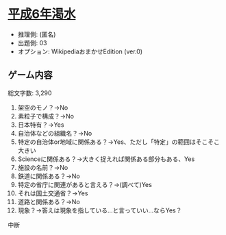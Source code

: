 # [平成6年渇水](https://ja.wikipedia.org/wiki/%E5%B9%B3%E6%88%906%E5%B9%B4%E6%B8%87%E6%B0%B4)

- 推理側: (匿名)
- 出題側: 03
- オプション: WikipediaおまかせEdition (ver.0)

## ゲーム内容

総文字数: 3,290

1. 架空のモノ？→No
2. 素粒子で構成？→No
3. 日本特有？→Yes
4. 自治体などの組織名？→No
5. 特定の自治体or地域に関係ある？→Yes、ただし「特定」の範囲はそこそこ大きい
6. Scienceに関係ある？→大きく捉えれば関係ある部分もある、Yes
7. 施設の名前？→No
8. 鉄道に関係ある？→No
9. 特定の省庁に関連があると言える？→(調べて)Yes
10. それは国土交通省？→Yes
11. 道路と関係ある？→No
12. 現象？→答えは現象を指している…と言っていい…ならYes？

中断
